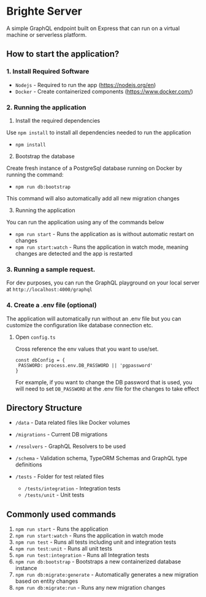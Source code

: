 # Brighte Server

A simple GraphQL endpoint built on Express that can run on a virtual machine or serverless platform.

## How to start the application?

### 1. Install Required Software

- `Nodejs` - Required to run the app (https://nodejs.org/en)
- `Docker` - Create containerized components (https://www.docker.com/)

### 2. Running the application

   1. Install the required dependencies

   Use `npm install` to install all dependencies needed to run the application
   - `npm install`

   2. Bootstrap the database

   Create fresh instance of a PostgreSql database running on Docker by running the command:
   
   - `npm run db:bootstrap`

   This command will also automatically add all new migration changes

  3. Running the application 

  You can run the application using any of the commands below
  - `npm run start` - Runs the application as is without automatic restart on changes
  - `npm run start:watch` - Runs the application in watch mode, meaning changes are detected and the app is restarted

### 3. Running a sample request. 

For dev purposes, you can run the GraphQL playground on your local server at `http://localhost:4000/graphql`

### 4. Create a .env file (optional)
The application will automatically run without an .env file but you can customize the configuration like database connection etc.

1. Open `config.ts`
   
   Cross reference the env values that you want to use/set. 

    
   ```
   const dbConfig = {
    PASSWORD: process.env.DB_PASSWORD || 'pgpassword'
   }
   ``` 

   For example, if you want to change the DB password that is used, you will need to set `DB_PASSWORD` at the .env file for the changes to take effect 


## Directory Structure
- `/data` - Data related files like Docker volumes
- `/migrations` - Current DB migrations 
- `/resolvers` - GraphQL Resolvers to be used
- `/schema` - Validation schema, TypeORM Schemas and GraphQL type definitions
- `/tests` - Folder for test related files

   - `/tests/integration` - Integration tests
   - `/tests/unit` - Unit tests


## Commonly used commands
1. `npm run start` - Runs the application
2. `npm run start:watch` - Runs the application in watch mode
3. `npm run test` - Runs all tests including unit and integration tests
4. `npm run test:unit` - Runs all unit tests
5. `npm run test:integration` - Runs all Integration tests
6. `npm run db:bootstrap` - Bootstraps a new containerized database instance
7. `npm run db:migrate:generate` - Automatically generates a new migration based on entity changes
8. `npm run db:migrate:run` - Runs any new migration changes
